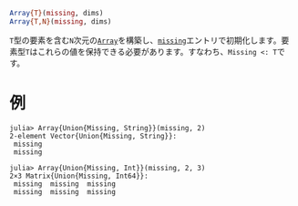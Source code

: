 ```julia
Array{T}(missing, dims)
Array{T,N}(missing, dims)
```

`T`型の要素を含む`N`次元の[`Array`](@ref)を構築し、[`missing`](@ref)エントリで初期化します。要素型`T`はこれらの値を保持できる必要があります。すなわち、`Missing <: T`です。

# 例

```jldoctest
julia> Array{Union{Missing, String}}(missing, 2)
2-element Vector{Union{Missing, String}}:
 missing
 missing

julia> Array{Union{Missing, Int}}(missing, 2, 3)
2×3 Matrix{Union{Missing, Int64}}:
 missing  missing  missing
 missing  missing  missing
```

